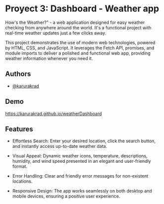 
# Proyect 3: Dashboard - Weather app

How's the Weather?" - a web application designed for easy weather checking from anywhere around the world. It's a functional project with real-time weather updates just a few clicks away.

This project demonstrates the use of modern web technologies, powered by HTML, CSS, and JavaScript. It leverages the Fetch API, promises, and module imports to deliver a polished and functional web app, providing weather information whenever you need it.
## Authors

- [@karurakrad](https://github.com/karurakrad)


## Demo

https://karurakrad.github.io/weatherDashboard

## Features

- Effortless Search: Enter your desired location, click the search button, and instantly access up-to-date weather data.

- Visual Appeal: Dynamic weather icons, temperature, descriptions, humidity, and wind speed presented in an elegant and user-friendly format.

- Error Handling: Clear and friendly error messages for non-existent locations.

- Responsive Design: The app works seamlessly on both desktop and mobile devices, ensuring a positive user experience.
